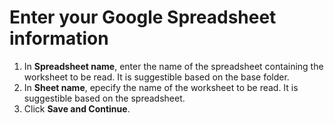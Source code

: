 # Enter your Google Spreadsheet information

1. In **Spreadsheet name**, enter the name of the spreadsheet containing the worksheet to be read. It is suggestible based on the base folder.
2. In **Sheet name**, epecify the name of the worksheet to be read. It is suggestible based on the spreadsheet.
3. Click **Save and Continue**.



